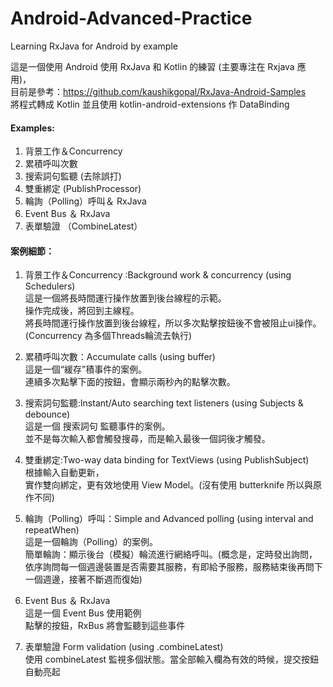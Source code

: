 # Android-Advanced-Practice
Learning RxJava for Android by example

這是一個使用 Android 使用 RxJava 和 Kotlin 的練習 (主要專注在 Rxjava 應用)，  
目前是參考：https://github.com/kaushikgopal/RxJava-Android-Samples  
將程式轉成 Kotlin 並且使用 kotlin-android-extensions 作 DataBinding  

#### Examples:
1. 背景工作＆Concurrency
2. 累積呼叫次數
3. 搜索詞句監聽 (去除誤打)
4. 雙重綁定 (PublishProcessor)
5. 輪詢（Polling）呼叫＆ RxJava
6. Event Bus ＆ RxJava
7. 表單驗證 （CombineLatest）

#### 案例細節：
1. 背景工作＆Concurrency :Background work & concurrency (using Schedulers)  
這是一個將長時間運行操作放置到後台線程的示範。  
操作完成後，將回到主線程。  
將長時間運行操作放置到後台線程，所以多次點擊按鈕後不會被阻止ui操作。  
(Concurrency 為多個Threads輪流去執行)  

2. 累積呼叫次數：Accumulate calls (using buffer)  
這是一個“緩存”積事件的案例。  
連續多次點擊下面的按鈕，會顯示兩秒內的點擊次數。  

3. 搜索詞句監聽:Instant/Auto searching text listeners (using Subjects & debounce)  
這是一個 搜索詞句 監聽事件的案例。  
並不是每次輸入都會觸發搜尋，而是輸入最後一個詞後才觸發。  

4. 雙重綁定:Two-way data binding for TextViews (using PublishSubject)  
根據輸入自動更新，  
實作雙向綁定，更有效地使用 View Model。(沒有使用 butterknife 所以與原作不同)  

5. 輪詢（Polling）呼叫：Simple and Advanced polling (using interval and repeatWhen)  
這是一個輪詢（Polling）的案例。  
簡單輪詢：顯示後台（模擬）輪流進行網絡呼叫。(概念是，定時發出詢問，依序詢問每一個週邊裝置是否需要其服務，有即給予服務，服務結束後再問下一個週邊，接著不斷週而復始)  

6. Event Bus ＆ RxJava  
這是一個 Event Bus 使用範例  
點擊的按鈕，RxBus 將會監聽到這些事件  

8. 表單驗證 Form validation (using .combineLatest)  
使用 combineLatest 監視多個狀態。當全部輸入欄為有效的時候，提交按鈕自動亮起  
